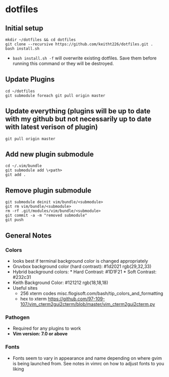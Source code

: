 # dotfiles

## Initial setup

```
mkdir ~/dotfiles && cd dotfiles
git clone --recursive https://github.com/keitht226/dotfiles.git .
bash install.sh
```
* `bash install.sh -f` will overwrite existing dotfiles. Save them before running this command or they will be destroyed.

## Update Plugins

```
cd ~/dotfiles
git submodule foreach git pull origin master
```

## Update everything (plugins will be up to date with my github but not necessarily up to date with latest verison of plugin)
```
git pull origin master 
```

## Add new plugin submodule
```
cd ~/.vim/bundle
git submodule add \<path>
git add .
```

## Remove plugin submodule
```
git submodule deinit vim/bundle/<submodule>
git rm vim/bundle/<submodule>
rm -rf .git/modules/vim/bundle/<submodule>
git commit -a -m "removed submodule"
git push
```

## General Notes
### Colors
* looks best if terminal background color is changed appropriately
* Gruvbox background color (hard contrast): #1d2021 rgb(29,32,33)
* Hybrid background colors:
      * Hard Contrast: #1D1F21
      * Soft Contrast: #232c31
* Keith Background Color: #121212 rgb(18,18,18)
* Useful sites
    * 256 xterm codes misc.flogisoft.com/bash/tip_colors_and_formatting  
    * hex to xterm https://github.com/97-109-107/vim_cterm2gui2cterm/blob/master/vim_cterm2gui2cterm.py

### Pathogen
* Required for any plugins to work
* __Vim version: 7.0 or above__

### Fonts
* Fonts seem to vary in appearance and name depending on where gvim is being launched from. See notes in vimrc on how to adjust fonts to you liking

